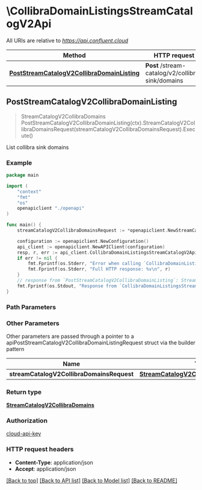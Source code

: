 # \CollibraDomainListingsStreamCatalogV2Api

All URIs are relative to *https://api.confluent.cloud*

Method | HTTP request | Description
------------- | ------------- | -------------
[**PostStreamCatalogV2CollibraDomainListing**](CollibraDomainListingsStreamCatalogV2Api.md#PostStreamCatalogV2CollibraDomainListing) | **Post** /stream-catalog/v2/collibra-sink/domains | List collibra sink domains



## PostStreamCatalogV2CollibraDomainListing

> StreamCatalogV2CollibraDomains PostStreamCatalogV2CollibraDomainListing(ctx).StreamCatalogV2CollibraDomainsRequest(streamCatalogV2CollibraDomainsRequest).Execute()

List collibra sink domains



### Example

```go
package main

import (
    "context"
    "fmt"
    "os"
    openapiclient "./openapi"
)

func main() {
    streamCatalogV2CollibraDomainsRequest := *openapiclient.NewStreamCatalogV2CollibraDomainsRequest() // StreamCatalogV2CollibraDomainsRequest |  (optional)

    configuration := openapiclient.NewConfiguration()
    api_client := openapiclient.NewAPIClient(configuration)
    resp, r, err := api_client.CollibraDomainListingsStreamCatalogV2Api.PostStreamCatalogV2CollibraDomainListing(context.Background()).StreamCatalogV2CollibraDomainsRequest(streamCatalogV2CollibraDomainsRequest).Execute()
    if err != nil {
        fmt.Fprintf(os.Stderr, "Error when calling `CollibraDomainListingsStreamCatalogV2Api.PostStreamCatalogV2CollibraDomainListing``: %v\n", err)
        fmt.Fprintf(os.Stderr, "Full HTTP response: %v\n", r)
    }
    // response from `PostStreamCatalogV2CollibraDomainListing`: StreamCatalogV2CollibraDomains
    fmt.Fprintf(os.Stdout, "Response from `CollibraDomainListingsStreamCatalogV2Api.PostStreamCatalogV2CollibraDomainListing`: %v\n", resp)
}
```

### Path Parameters



### Other Parameters

Other parameters are passed through a pointer to a apiPostStreamCatalogV2CollibraDomainListingRequest struct via the builder pattern


Name | Type | Description  | Notes
------------- | ------------- | ------------- | -------------
 **streamCatalogV2CollibraDomainsRequest** | [**StreamCatalogV2CollibraDomainsRequest**](StreamCatalogV2CollibraDomainsRequest.md) |  | 

### Return type

[**StreamCatalogV2CollibraDomains**](StreamCatalogV2CollibraDomains.md)

### Authorization

[cloud-api-key](../README.md#cloud-api-key)

### HTTP request headers

- **Content-Type**: application/json
- **Accept**: application/json

[[Back to top]](#) [[Back to API list]](../README.md#documentation-for-api-endpoints)
[[Back to Model list]](../README.md#documentation-for-models)
[[Back to README]](../README.md)

